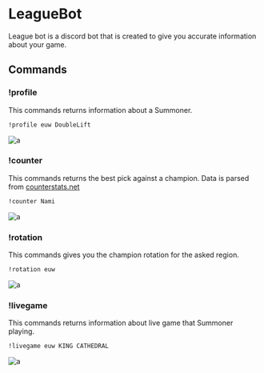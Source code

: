 
# LeagueBot

League bot is a discord bot that is created to give you accurate information about your game.



## Commands

### !profile
This commands returns information about a Summoner.

```bash
!profile euw DoubleLift
```
![a](https://github.com/boranroni/LeagueOfLegends-DiscordBot/blob/master/images/profile.png)

### !counter
This commands returns the best pick against a champion. Data is parsed from [counterstats.net](https://www.counterstats.net/)

```bash
!counter Nami
```
![a](https://github.com/boranroni/LeagueOfLegends-DiscordBot/blob/master/images/counter.png)
### !rotation
This commands gives you the champion rotation for the asked region.
```bash
!rotation euw
```
![a](https://github.com/boranroni/LeagueOfLegends-DiscordBot/blob/master/images/rotation.png)
### !livegame
This commands returns information about live game that Summoner playing.

```bash
!livegame euw KING CATHEDRAL
```
![a](https://github.com/boranroni/LeagueOfLegends-DiscordBot/blob/master/images/livegame.png)

